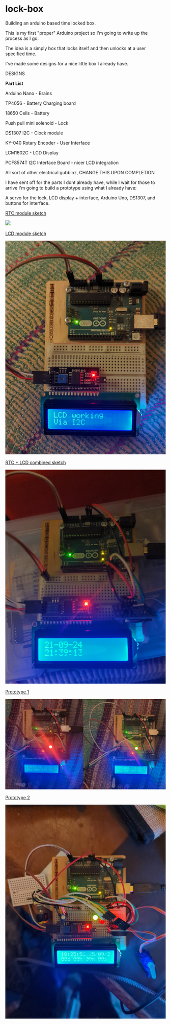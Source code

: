 # lock-box

Building an arduino based time locked box.

This is my first "proper" Arduino project so I'm going to write up the process as I go.

The idea is a simply box that locks itself and then unlocks at a user specified time.

I've made some designs for a nice little box I already have.

DESIGNS

**Part List**

Arduino Nano - Brains

TP4056 - Battery Charging board

18650 Cells - Battery

Push pull mini solenoid - Lock

DS1307 I2C - Clock module

KY-040 Rotary Encoder - User Interface

LCM1602C - LCD Display

PCF8574T I2C Interface Board - nicer LCD integration

All sort of other electrical gubbinz, CHANGE THIS UPON COMPLETION

I have sent off for the parts I dont already have, while I wait for those to arrive I'm going to build a prototype using what I already have:

A servo for the lock, LCD display + interface, Arduino Uno, DS1307, and buttons for interface.

[RTC module sketch](/rtc-clock/rtc-clock.ino)

![](assets/20240921_215236_rtc.jpg)

[LCD module sketch](/lcd-i2c/lcd-i2c.ino)

![](assets/20240921_215255_lcd.jpg)

[RTC + LCD combined sketch](/rct-lcd-clock/rct-lcd-clock.ino)

![](assets/20240921_215306_rtc-lcd.jpg)

[Prototype 1](/prototype-1/prototype-1.ino)

![](assets/20240923_141401_proto-1.png)

[Prototype 2](/prototype_2/prototype_2.ino)

![](assets/20240928_092241_proto2.jpeg)
